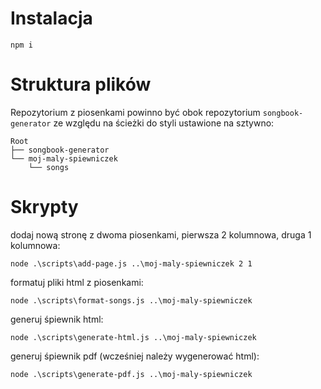 # Instalacja
```
npm i
```

# Struktura plików
Repozytorium z piosenkami powinno być obok repozytorium `songbook-generator` ze względu na ścieżki do styli ustawione na sztywno:
```
Root
├── songbook-generator
└── moj-maly-spiewniczek
    └── songs
```

# Skrypty
dodaj nową stronę z dwoma piosenkami, pierwsza 2 kolumnowa, druga 1 kolumnowa:
```
node .\scripts\add-page.js ..\moj-maly-spiewniczek 2 1
```

formatuj pliki html z piosenkami:
```
node .\scripts\format-songs.js ..\moj-maly-spiewniczek
```

generuj śpiewnik html:
```
node .\scripts\generate-html.js ..\moj-maly-spiewniczek
```

generuj śpiewnik pdf (wcześniej należy wygenerować html):
```
node .\scripts\generate-pdf.js ..\moj-maly-spiewniczek
```
